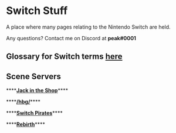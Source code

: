 # Switch Stuff

A place where many pages relating to the Nintendo Switch are held. 

Any questions? Contact me on Discord at **peak\#0001**

## **Glossary for Switch terms** [**here**](https://nh-server.github.io/switch-guide/extras/glossary/)

## Scene Servers

\*\*\*\*[**Jack in the Shop**](https://discord.com/invite/vGqsaD2)\*\*\*\*

\*\*\*\*[**/hbg/**](https://discordapp.com/invite/kW29m2h)\*\*\*\*

\*\*\*\*[**Switch Pirates**](https://invite.gg/switchpirates)\*\*\*\*

\*\*\*\*[**Rebirth**](http://discord.io/reborn-nx)\*\*\*\*



